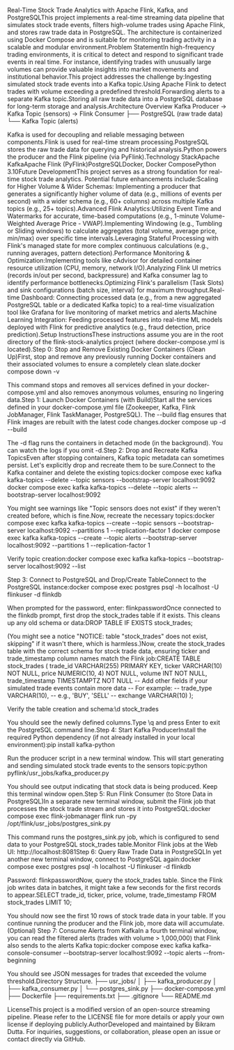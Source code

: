 Real-Time Stock Trade Analytics with Apache Flink, Kafka, and PostgreSQLThis project implements a real-time streaming data pipeline that simulates stock trade events, filters high-volume trades using Apache Flink, and stores raw trade data in PostgreSQL. The architecture is containerized using Docker Compose and is suitable for monitoring trading activity in a scalable and modular environment.Problem StatementIn high-frequency trading environments, it is critical to detect and respond to significant trade events in real time. For instance, identifying trades with unusually large volumes can provide valuable insights into market movements and institutional behavior.This project addresses the challenge by:Ingesting simulated stock trade events into a Kafka topic.Using Apache Flink to detect trades with volume exceeding a predefined threshold.Forwarding alerts to a separate Kafka topic.Storing all raw trade data into a PostgreSQL database for long-term storage and analysis.Architecture Overview
Kafka Producer → Kafka Topic (sensors) → Flink Consumer
├── PostgreSQL (raw trade data)
└── Kafka Topic (alerts)


Kafka is used for decoupling and reliable messaging between components.Flink is used for real-time stream processing.PostgreSQL stores the raw trade data for querying and historical analysis.Python powers the producer and the Flink pipeline (via PyFlink).Technology StackApache KafkaApache Flink (PyFlink)PostgreSQLDocker, Docker ComposePython 3.10Future DevelopmentThis project serves as a strong foundation for real-time stock trade analytics. Potential future enhancements include:Scaling for Higher Volume & Wider Schemas: Implementing a producer that generates a significantly higher volume of data (e.g., millions of events per second) with a wider schema (e.g., 60+ columns) across multiple Kafka topics (e.g., 25+ topics).Advanced Flink Analytics:Utilizing Event Time and Watermarks for accurate, time-based computations (e.g., 1-minute Volume-Weighted Average Price - VWAP).Implementing Windowing (e.g., Tumbling or Sliding windows) to calculate aggregates (total volume, average price, min/max) over specific time intervals.Leveraging Stateful Processing with Flink's managed state for more complex continuous calculations (e.g., running averages, pattern detection).Performance Monitoring & Optimization:Implementing tools like cAdvisor for detailed container resource utilization (CPU, memory, network I/O).Analyzing Flink UI metrics (records in/out per second, backpressure) and Kafka consumer lag to identify performance bottlenecks.Optimizing Flink's parallelism (Task Slots) and sink configurations (batch size, interval) for maximum throughput.Real-time Dashboard: Connecting processed data (e.g., from a new aggregated PostgreSQL table or a dedicated Kafka topic) to a real-time visualization tool like Grafana for live monitoring of market metrics and alerts.Machine Learning Integration: Feeding processed features into real-time ML models deployed with Flink for predictive analytics (e.g., fraud detection, price prediction).Setup InstructionsThese instructions assume you are in the root directory of the flink-stock-analytics project (where docker-compose.yml is located).Step 0: Stop and Remove Existing Docker Containers (Clean Up)First, stop and remove any previously running Docker containers and their associated volumes to ensure a completely clean slate.docker compose down -v


This command stops and removes all services defined in your docker-compose.yml and also removes anonymous volumes, ensuring no lingering data.Step 1: Launch Docker Containers (with Build)Start all the services defined in your docker-compose.yml file (Zookeeper, Kafka, Flink JobManager, Flink TaskManager, PostgreSQL). The --build flag ensures that Flink images are rebuilt with the latest code changes.docker compose up -d --build


The -d flag runs the containers in detached mode (in the background). You can watch the logs if you omit -d.Step 2: Drop and Recreate Kafka TopicsEven after stopping containers, Kafka topic metadata can sometimes persist. Let's explicitly drop and recreate them to be sure.Connect to the Kafka container and delete the existing topics:docker compose exec kafka kafka-topics --delete --topic sensors --bootstrap-server localhost:9092
docker compose exec kafka kafka-topics --delete --topic alerts --bootstrap-server localhost:9092


You might see warnings like "Topic sensors does not exist" if they weren't created before, which is fine.Now, recreate the necessary topics:docker compose exec kafka kafka-topics --create --topic sensors --bootstrap-server localhost:9092 --partitions 1 --replication-factor 1
docker compose exec kafka kafka-topics --create --topic alerts --bootstrap-server localhost:9092 --partitions 1 --replication-factor 1


Verify topic creation:docker compose exec kafka kafka-topics --bootstrap-server localhost:9092 --list


Step 3: Connect to PostgreSQL and Drop/Create TableConnect to the PostgreSQL instance:docker compose exec postgres psql -h localhost -U flinkuser -d flinkdb


When prompted for the password, enter: flinkpasswordOnce connected to the flinkdb prompt, first drop the stock_trades table if it exists. This cleans up any old schema or data:DROP TABLE IF EXISTS stock_trades;


(You might see a notice "NOTICE: table "stock_trades" does not exist, skipping" if it wasn't there, which is harmless.)Now, create the stock_trades table with the correct schema for stock trade data, ensuring ticker and trade_timestamp column names match the Flink job:CREATE TABLE stock_trades (
    trade_id VARCHAR(255) PRIMARY KEY,
    ticker VARCHAR(10) NOT NULL,
    price NUMERIC(10, 4) NOT NULL,
    volume INT NOT NULL,
    trade_timestamp TIMESTAMPTZ NOT NULL
    -- Add other fields if your simulated trade events contain more data
    -- For example:
    -- trade_type VARCHAR(10), -- e.g., 'BUY', 'SELL'
    -- exchange VARCHAR(10)
);


Verify the table creation and schema:\d stock_trades


You should see the newly defined columns.Type \q and press Enter to exit the PostgreSQL command line.Step 4: Start Kafka ProducerInstall the required Python dependency (if not already installed in your local environment):pip install kafka-python


Run the producer script in a new terminal window. This will start generating and sending simulated stock trade events to the sensors topic:python pyflink/usr_jobs/kafka_producer.py


You should see output indicating that stock data is being produced. Keep this terminal window open.Step 5: Run Flink Consumer (to Store Data in PostgreSQL)In a separate new terminal window, submit the Flink job that processes the stock trade stream and stores it into PostgreSQL:docker compose exec flink-jobmanager flink run -py /opt/flink/usr_jobs/postgres_sink.py


This command runs the postgres_sink.py job, which is configured to send data to your PostgreSQL stock_trades table.Monitor Flink jobs at the Web UI: http://localhost:8081Step 6: Query Raw Trade Data in PostgreSQLIn yet another new terminal window, connect to PostgreSQL again:docker compose exec postgres psql -h localhost -U flinkuser -d flinkdb


Password: flinkpasswordNow, query the stock_trades table. Since the Flink job writes data in batches, it might take a few seconds for the first records to appear.SELECT
    trade_id, ticker, price, volume, trade_timestamp
FROM stock_trades
LIMIT 10;


You should now see the first 10 rows of stock trade data in your table. If you continue running the producer and the Flink job, more data will accumulate.(Optional) Step 7: Consume Alerts from KafkaIn a fourth terminal window, you can read the filtered alerts (trades with volume > 1,000,000) that Flink also sends to the alerts Kafka topic:docker compose exec kafka kafka-console-consumer --bootstrap-server localhost:9092 --topic alerts --from-beginning


You should see JSON messages for trades that exceeded the volume threshold.Directory Structure.
├── usr_jobs/
│   ├── kafka_producer.py
│   ├── kafka_consumer.py
│   └── postgres_sink.py
├── docker-compose.yml
├── Dockerfile
├── requirements.txt
├── .gitignore
└── README.md

LicenseThis project is a modified version of an open-source streaming pipeline. Please refer to the LICENSE file for more details or apply your own license if deploying publicly.AuthorDeveloped and maintained by Bikram Dutta. For inquiries, suggestions, or collaboration, please open an issue or contact directly via GitHub.
